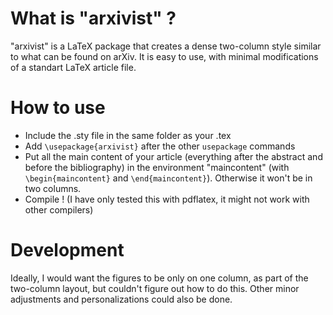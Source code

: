 # What is "arxivist" ?
"arxivist" is a LaTeX package that creates a dense two-column style similar to what can be found on arXiv. It is easy to use, with minimal modifications of a standart LaTeX article file.

# How to use

- Include the .sty file in the same folder as your .tex
- Add `\usepackage{arxivist}` after the other `usepackage` commands
- Put all the main content of your article (everything after the abstract and before the bibliography) in the environment "maincontent" (with `\begin{maincontent}` and `\end{maincontent}`). Otherwise it won't be in two columns.
- Compile ! (I have only tested this with pdflatex, it might not work with other compilers)

# Development

Ideally, I would want the figures to be only on one column, as part of the two-column layout, but couldn't figure out how to do this. 
Other minor adjustments and personalizations could also be done.
